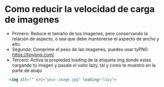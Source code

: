 # Como reducir la velocidad de carga de imagenes
  - Primero: Reduce el tamaño de tus imagenes, pero conservando la relación de aspecto, o sea que debe mantenerse el aspecto de ancho y alto.
  - Segundo: Comprime el peso de las imagenes, puedes usar tyPNG https://tinypng.com/
  - Tercero: Activa la propiedad loading de la etiqueta img donde estas cargando tu imagen y pasale el valor lazy, tal y como te muestro en la parte de abajo
  
  ``` html 
    <img alt="" src="your-image.jpg" loading="lazy">
  
  ```
